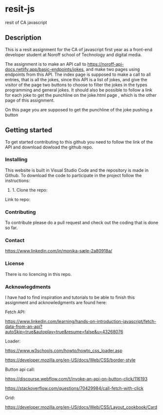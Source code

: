 # resit-js
resit of CA javascript

<h2>Description</h2>
<p>This is a resit assignment for the CA of javascript first year as a front-end developer student at Noroff school of Technology and digital media.

The assignment is to make an API call to https://noroff-api-docs.netlify.app/basic-endpoints/jokes, and make two pages using endpoints from this API. The index page is supposed to make a call to all entries, that is all the jokes, since this API is a list of jokes, and give the visitor of the page two buttons to choose to filter the jokes in the types programming and general jokes. It should also be possible to follow a link for each joke to get the punchline on the joke.html page , which is the other page of this assignment.

On this page you are supposed to get the punchline of the joke pushing a button</p>

<h2>Getting started</h2>
<p>To get started contributing to this github you need to follow the link of the API and download dowload the github repo.

<h3>Installing</h3>

<p>This website is built in Visual Studio Code and the repository is made in Github. To download the code to participate in the project follow the instructions:<p>

<ol>

<li>1. Clone the repo:</li>

</ol>

<p>Link to repo: 


<h3>Contributing</h3>

<p>To contribute please do a pull request and check out the coding that is done so far.</p>

<h3>Contact</h3>

<a href="LinkedIn">https://www.linkedin.com/in/monika-sæle-2a80918a/</a> 

<h3>License</h3>

<p>There is no licencing in this repo.</p>

<h3>Acknowlegdments</h3>

I have had to find inspiration and tutorials to be able to finish this assignment and acknowledgments are found here:

Fetch API:

https://www.linkedin.com/learning/hands-on-introduction-javascript/fetch-data-from-an-api?autoSkip=true&autoplay=true&resume=false&u=43268076

Loader:

https://www.w3schools.com/howto/howto_css_loader.asp


https://developer.mozilla.org/en-US/docs/Web/CSS/border-style


Button api call:

https://discourse.webflow.com/t/invoke-an-api-on-button-click/116193

https://stackoverflow.com/questions/70429984/call-fetch-with-click

Grid:

https://developer.mozilla.org/en-US/docs/Web/CSS/Layout_cookbook/Card






